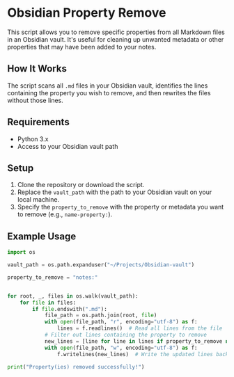 # Obsidian Property Remove

This script allows you to remove specific properties from all Markdown files in an Obsidian vault. It's useful for cleaning up unwanted metadata or other properties that may have been added to your notes.

## How It Works

The script scans all `.md` files in your Obsidian vault, identifies the lines containing the property you wish to remove, and then rewrites the files without those lines.

## Requirements

- Python 3.x
- Access to your Obsidian vault path

## Setup

1. Clone the repository or download the script.
2. Replace the `vault_path` with the path to your Obsidian vault on your local machine.
3. Specify the `property_to_remove` with the property or metadata you want to remove (e.g., `name-property:`).

## Example Usage

```python
import os

vault_path = os.path.expanduser("~/Projects/Obsidian-vault")

property_to_remove = "notes:"


for root, _, files in os.walk(vault_path):
    for file in files:
        if file.endswith(".md"): 
            file_path = os.path.join(root, file)
            with open(file_path, "r", encoding="utf-8") as f:
                lines = f.readlines()  # Read all lines from the file
            # Filter out lines containing the property to remove
            new_lines = [line for line in lines if property_to_remove not in line]
            with open(file_path, "w", encoding="utf-8") as f:
                f.writelines(new_lines)  # Write the updated lines back to the file

print("Property(ies) removed successfully!")
